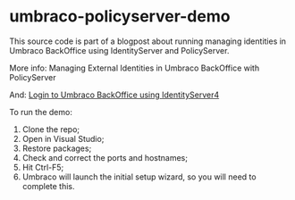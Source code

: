 # umbraco-policyserver-demo

This source code is part of a blogpost about running managing identities in Umbraco BackOffice using IdentityServer and PolicyServer.

More info: Managing External Identities in Umbraco BackOffice with PolicyServer

And: [Login to Umbraco BackOffice using IdentityServer4](https://yuriburger.net/2017/04/26/login-to-umbraco-backoffice-using-identityserver4/)

To run the demo:

1.	Clone the repo;
2.	Open in Visual Studio;
3.	Restore packages;
4.	Check and correct the ports and hostnames;
5.	Hit Ctrl-F5;
6.	Umbraco will launch the initial setup wizard, so you will need to complete this.


